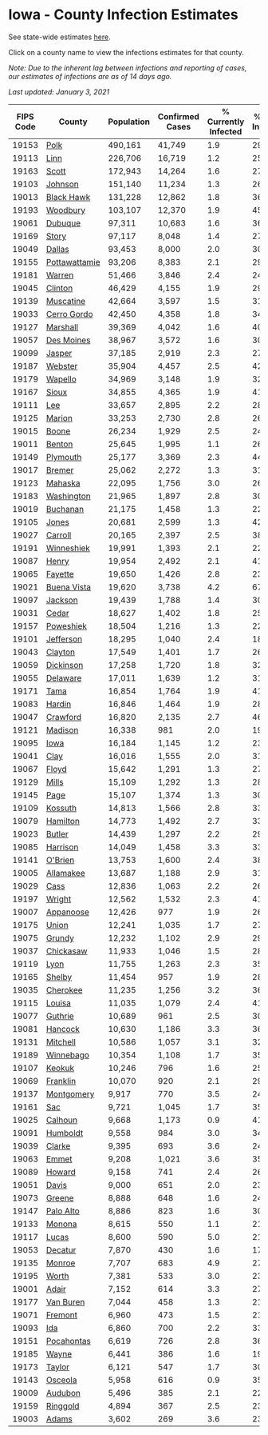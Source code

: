 # Iowa - County Infection Estimates

See state-wide estimates [here](/infections/us-ia).

Click on a county name to view the infections estimates for that county.

*Note: Due to the inherent lag between infections and reporting of cases, our estimates of infections are as of 14 days ago.*

*Last updated: January 3, 2021*

|   FIPS Code |                         County |   Population |   Confirmed Cases |   % Currently Infected |   % Total Infected |
|-------------|--------------------------------|--------------|-------------------|------------------------|--------------------|
|       19153 |                   [Polk](polk) |      490,161 |            41,749 |                    1.9 |               29.8 |
|       19113 |                   [Linn](linn) |      226,706 |            16,719 |                    1.2 |               25.7 |
|       19163 |                 [Scott](scott) |      172,943 |            14,264 |                    1.6 |               27.5 |
|       19103 |             [Johnson](johnson) |      151,140 |            11,234 |                    1.3 |               26.0 |
|       19013 |       [Black Hawk](black-hawk) |      131,228 |            12,862 |                    1.8 |               36.4 |
|       19193 |           [Woodbury](woodbury) |      103,107 |            12,370 |                    1.9 |               45.2 |
|       19061 |             [Dubuque](dubuque) |       97,311 |            10,683 |                    1.6 |               36.7 |
|       19169 |                 [Story](story) |       97,117 |             8,048 |                    1.4 |               27.7 |
|       19049 |               [Dallas](dallas) |       93,453 |             8,000 |                    2.0 |               30.6 |
|       19155 | [Pottawattamie](pottawattamie) |       93,206 |             8,383 |                    2.1 |               29.6 |
|       19181 |               [Warren](warren) |       51,466 |             3,846 |                    2.4 |               24.6 |
|       19045 |             [Clinton](clinton) |       46,429 |             4,155 |                    1.9 |               29.8 |
|       19139 |         [Muscatine](muscatine) |       42,664 |             3,597 |                    1.5 |               31.5 |
|       19033 |     [Cerro Gordo](cerro-gordo) |       42,450 |             4,358 |                    1.8 |               34.1 |
|       19127 |           [Marshall](marshall) |       39,369 |             4,042 |                    1.6 |               40.5 |
|       19057 |       [Des Moines](des-moines) |       38,967 |             3,572 |                    1.6 |               30.1 |
|       19099 |               [Jasper](jasper) |       37,185 |             2,919 |                    2.3 |               27.4 |
|       19187 |             [Webster](webster) |       35,904 |             4,457 |                    2.5 |               42.2 |
|       19179 |             [Wapello](wapello) |       34,969 |             3,148 |                    1.9 |               32.2 |
|       19167 |                 [Sioux](sioux) |       34,855 |             4,365 |                    1.9 |               41.8 |
|       19111 |                     [Lee](lee) |       33,657 |             2,895 |                    2.2 |               28.1 |
|       19125 |               [Marion](marion) |       33,253 |             2,730 |                    2.8 |               26.8 |
|       19015 |                 [Boone](boone) |       26,234 |             1,929 |                    2.5 |               24.0 |
|       19011 |               [Benton](benton) |       25,645 |             1,995 |                    1.1 |               26.3 |
|       19149 |           [Plymouth](plymouth) |       25,177 |             3,369 |                    2.3 |               44.8 |
|       19017 |               [Bremer](bremer) |       25,062 |             2,272 |                    1.3 |               31.0 |
|       19123 |             [Mahaska](mahaska) |       22,095 |             1,756 |                    3.0 |               26.0 |
|       19183 |       [Washington](washington) |       21,965 |             1,897 |                    2.8 |               30.7 |
|       19019 |           [Buchanan](buchanan) |       21,175 |             1,458 |                    1.3 |               22.9 |
|       19105 |                 [Jones](jones) |       20,681 |             2,599 |                    1.3 |               42.9 |
|       19027 |             [Carroll](carroll) |       20,165 |             2,397 |                    2.5 |               38.9 |
|       19191 |       [Winneshiek](winneshiek) |       19,991 |             1,393 |                    2.1 |               22.9 |
|       19087 |                 [Henry](henry) |       19,954 |             2,492 |                    2.1 |               41.2 |
|       19065 |             [Fayette](fayette) |       19,650 |             1,426 |                    2.8 |               23.7 |
|       19021 |     [Buena Vista](buena-vista) |       19,620 |             3,738 |                    4.2 |               67.5 |
|       19097 |             [Jackson](jackson) |       19,439 |             1,788 |                    1.4 |               30.3 |
|       19031 |                 [Cedar](cedar) |       18,627 |             1,402 |                    1.8 |               25.2 |
|       19157 |         [Poweshiek](poweshiek) |       18,504 |             1,216 |                    1.3 |               22.9 |
|       19101 |         [Jefferson](jefferson) |       18,295 |             1,040 |                    2.4 |               18.4 |
|       19043 |             [Clayton](clayton) |       17,549 |             1,401 |                    1.7 |               26.3 |
|       19059 |         [Dickinson](dickinson) |       17,258 |             1,720 |                    1.8 |               32.9 |
|       19055 |           [Delaware](delaware) |       17,011 |             1,639 |                    1.2 |               31.8 |
|       19171 |                   [Tama](tama) |       16,854 |             1,764 |                    1.9 |               41.7 |
|       19083 |               [Hardin](hardin) |       16,846 |             1,464 |                    1.9 |               28.8 |
|       19047 |           [Crawford](crawford) |       16,820 |             2,135 |                    2.7 |               46.3 |
|       19121 |             [Madison](madison) |       16,338 |               981 |                    2.0 |               19.5 |
|       19095 |                   [Iowa](iowa) |       16,184 |             1,145 |                    1.2 |               23.8 |
|       19041 |                   [Clay](clay) |       16,016 |             1,555 |                    2.0 |               31.9 |
|       19067 |                 [Floyd](floyd) |       15,642 |             1,291 |                    1.3 |               27.2 |
|       19129 |                 [Mills](mills) |       15,109 |             1,292 |                    1.3 |               28.2 |
|       19145 |                   [Page](page) |       15,107 |             1,374 |                    1.3 |               30.3 |
|       19109 |             [Kossuth](kossuth) |       14,813 |             1,566 |                    2.8 |               33.8 |
|       19079 |           [Hamilton](hamilton) |       14,773 |             1,492 |                    2.7 |               33.6 |
|       19023 |               [Butler](butler) |       14,439 |             1,297 |                    2.2 |               29.6 |
|       19085 |           [Harrison](harrison) |       14,049 |             1,458 |                    3.3 |               33.4 |
|       19141 |             [O'Brien](o'brien) |       13,753 |             1,600 |                    2.4 |               38.4 |
|       19005 |         [Allamakee](allamakee) |       13,687 |             1,188 |                    2.9 |               31.0 |
|       19029 |                   [Cass](cass) |       12,836 |             1,063 |                    2.2 |               26.5 |
|       19197 |               [Wright](wright) |       12,562 |             1,532 |                    2.3 |               41.9 |
|       19007 |         [Appanoose](appanoose) |       12,426 |               977 |                    1.9 |               26.1 |
|       19175 |                 [Union](union) |       12,241 |             1,035 |                    1.7 |               27.7 |
|       19075 |               [Grundy](grundy) |       12,232 |             1,102 |                    2.9 |               29.7 |
|       19037 |         [Chickasaw](chickasaw) |       11,933 |             1,046 |                    1.5 |               28.8 |
|       19119 |                   [Lyon](lyon) |       11,755 |             1,263 |                    2.3 |               35.3 |
|       19165 |               [Shelby](shelby) |       11,454 |               957 |                    1.9 |               28.0 |
|       19035 |           [Cherokee](cherokee) |       11,235 |             1,256 |                    3.2 |               36.0 |
|       19115 |               [Louisa](louisa) |       11,035 |             1,079 |                    2.4 |               41.7 |
|       19077 |             [Guthrie](guthrie) |       10,689 |               961 |                    2.5 |               30.2 |
|       19081 |             [Hancock](hancock) |       10,630 |             1,186 |                    3.3 |               36.6 |
|       19131 |           [Mitchell](mitchell) |       10,586 |             1,057 |                    3.1 |               32.5 |
|       19189 |         [Winnebago](winnebago) |       10,354 |             1,108 |                    1.7 |               35.2 |
|       19107 |               [Keokuk](keokuk) |       10,246 |               796 |                    1.6 |               25.9 |
|       19069 |           [Franklin](franklin) |       10,070 |               920 |                    2.1 |               29.9 |
|       19137 |       [Montgomery](montgomery) |        9,917 |               770 |                    3.5 |               24.7 |
|       19161 |                     [Sac](sac) |        9,721 |             1,045 |                    1.7 |               35.4 |
|       19025 |             [Calhoun](calhoun) |        9,668 |             1,173 |                    0.9 |               41.2 |
|       19091 |           [Humboldt](humboldt) |        9,558 |               984 |                    3.0 |               34.5 |
|       19039 |               [Clarke](clarke) |        9,395 |               693 |                    3.6 |               24.4 |
|       19063 |                 [Emmet](emmet) |        9,208 |             1,021 |                    3.6 |               35.9 |
|       19089 |               [Howard](howard) |        9,158 |               741 |                    2.4 |               26.1 |
|       19051 |                 [Davis](davis) |        9,000 |               651 |                    2.0 |               23.7 |
|       19073 |               [Greene](greene) |        8,888 |               648 |                    1.6 |               24.5 |
|       19147 |         [Palo Alto](palo-alto) |        8,886 |               823 |                    1.6 |               30.0 |
|       19133 |               [Monona](monona) |        8,615 |               550 |                    1.1 |               21.4 |
|       19117 |                 [Lucas](lucas) |        8,600 |               590 |                    5.0 |               21.4 |
|       19053 |             [Decatur](decatur) |        7,870 |               430 |                    1.6 |               17.7 |
|       19135 |               [Monroe](monroe) |        7,707 |               683 |                    4.9 |               27.9 |
|       19195 |                 [Worth](worth) |        7,381 |               533 |                    3.0 |               23.1 |
|       19001 |                 [Adair](adair) |        7,152 |               614 |                    3.3 |               27.8 |
|       19177 |         [Van Buren](van-buren) |        7,044 |               458 |                    1.3 |               21.9 |
|       19071 |             [Fremont](fremont) |        6,960 |               473 |                    1.5 |               21.9 |
|       19093 |                     [Ida](ida) |        6,860 |               700 |                    2.2 |               33.3 |
|       19151 |       [Pocahontas](pocahontas) |        6,619 |               726 |                    2.8 |               36.2 |
|       19185 |                 [Wayne](wayne) |        6,441 |               386 |                    1.6 |               19.3 |
|       19173 |               [Taylor](taylor) |        6,121 |               547 |                    1.7 |               30.0 |
|       19143 |             [Osceola](osceola) |        5,958 |               616 |                    0.9 |               35.2 |
|       19009 |             [Audubon](audubon) |        5,496 |               385 |                    2.1 |               22.8 |
|       19159 |           [Ringgold](ringgold) |        4,894 |               367 |                    2.5 |               23.9 |
|       19003 |                 [Adams](adams) |        3,602 |               269 |                    3.6 |               23.7 |